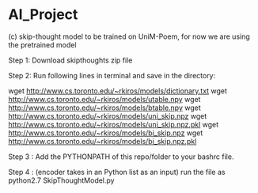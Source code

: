 # AI_Project

(c) skip-thought model to be trained on UniM-Poem, for now we are using the pretrained model

Step 1: Download skipthoughts zip file

Step 2: Run following lines in terminal and save in the directory:

wget http://www.cs.toronto.edu/~rkiros/models/dictionary.txt
wget http://www.cs.toronto.edu/~rkiros/models/utable.npy
wget http://www.cs.toronto.edu/~rkiros/models/btable.npy
wget http://www.cs.toronto.edu/~rkiros/models/uni_skip.npz
wget http://www.cs.toronto.edu/~rkiros/models/uni_skip.npz.pkl
wget http://www.cs.toronto.edu/~rkiros/models/bi_skip.npz
wget http://www.cs.toronto.edu/~rkiros/models/bi_skip.npz.pkl

Step 3 : Add the PYTHONPATH of this repo/folder to your bashrc file.

Step 4 : (encoder takes in an Python list as an input)
run the file as python2.7 SkipThoughtModel.py
